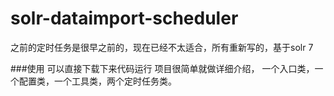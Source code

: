 # solr-dataimport-scheduler

之前的定时任务是很早之前的，现在已经不太适合，所有重新写的，基于solr 7

###使用
可以直接下载下来代码运行
项目很简单就做详细介绍，
一个入口类，一个配置类，一个工具类，两个定时任务类。
